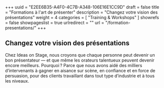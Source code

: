 +++
uuid			= "E2EE6B35-A4F0-4C7B-A348-106E16E1CC9D"
draft 			= false
title 			= "Formations à l'art de présenter"
description		= "Changez votre vision des présentations"
weight			= 4
categories		= [ "Training & Workshops" ]
showrefs		= false
showpageslist	= true
urlredirect		= ""
url		 		= "/formation-presentations/"
+++
## Changez votre vision des présentations

Chez Ideas on Stage, nous croyons que chaque personne peut devenir un bon présentateur — et que même les orateurs talentueux peuvent devenir encore meilleurs. Pourquoi ? Parce que nous avons aidé des milliers d’intervenants à gagner en aisance sur scène, en confiance et en force de persuasion, pour des clients travaillant dans tout type d’industrie et à tous les niveaux.
